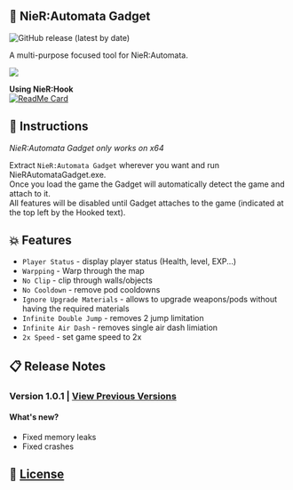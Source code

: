 ## :hammer: NieR:Automata Gadget

![GitHub release (latest by date)](https://img.shields.io/github/v/release/Asiern/NieRAutomataGadget?style=flat-square)

A multi-purpose focused tool for NieR:Automata.

<img src="https://github.com/Asiern/NieRAutomataGadget/blob/master/README/img.jpg" />

**Using NieR:Hook** <br>
[![ReadMe Card](https://github-readme-stats.vercel.app/api/pin/?username=asiern&repo=NieRHook)](https://github.com/asiern/NieRHook)

## :page_facing_up: Instructions

_NieR:Automata Gadget only works on x64_

Extract `NieR:Automata Gadget` wherever you want and run NieRAutomataGadget.exe.<br>
Once you load the game the Gadget will automatically detect the game and attach to it.<br>
All features will be disabled until Gadget attaches to the game (indicated at the top left by the Hooked text).

## :boom: Features

- `Player Status` - display player status (Health, level, EXP...)
- `Warpping` - Warp through the map
- `No Clip` - clip through walls/objects
- `No Cooldown` - remove pod cooldowns
- `Ignore Upgrade Materials` - allows to upgrade weapons/pods without having the required materials
- `Infinite Double Jump` - removes 2 jump limitation
- `Infinite Air Dash` - removes single air dash limiation
- `2x Speed` - set game speed to 2x

## :clipboard: Release Notes

### Version 1.0.1 | [View Previous Versions](Notes.md)

#### What's new?

- Fixed memory leaks
- Fixed crashes

## :page_with_curl: [License](LICENSE)
